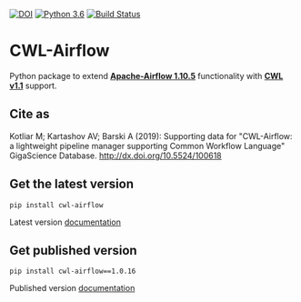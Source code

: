 [![DOI](https://zenodo.org/badge/103197335.svg)](https://zenodo.org/badge/latestdoi/103197335)
[![Python 3.6](https://img.shields.io/badge/python-3.6-green.svg)](https://www.python.org/downloads/release/python-365/)
[![Build Status](https://ci.commonwl.org/buildStatus/icon?job=airflow-conformance)](https://ci.commonwl.org/job/airflow-conformance)


# **CWL-Airflow**

Python package to extend **[Apache-Airflow 1.10.5](https://github.com/apache/incubator-airflow)**
functionality with **[CWL v1.1](https://www.commonwl.org/v1.1/)** support.


## **Cite as**

Kotliar M; Kartashov AV; Barski A (2019): Supporting data for "CWL-Airflow: a lightweight pipeline manager supporting Common Workflow Language" GigaScience Database. http://dx.doi.org/10.5524/100618

## **Get the latest version**
```
pip install cwl-airflow
```
Latest version [documentation](https://cwl-airflow.readthedocs.io/en/latest/)


## **Get published version**
```
pip install cwl-airflow==1.0.16
```
Published version [documentation](https://cwl-airflow.readthedocs.io/en/1.0.18/)
